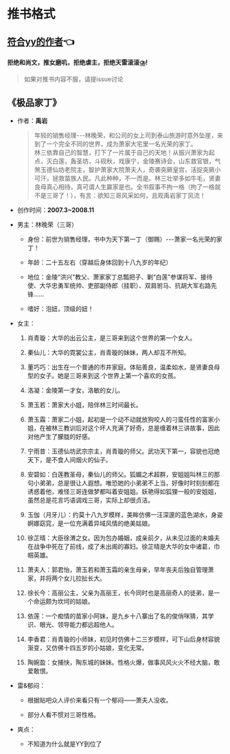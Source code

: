 
# 推书格式

## [符合yy的作者](https://github.com/wb121017405/yy-novels/blob/master/YY作者.md)👈

**拒绝和尚文，推女磨叽，拒绝虐主，拒绝天雷滚滚⛈️!**

>如果对推书内容不服，请提issue讨论

## 《极品家丁》

- 作者：**禹岩**
  
    > 年轻的销售经理---林晚荣，和公司的女上司到泰山旅游时意外坠崖，来到了一个完全不同的世界，成为萧家大宅里一名光荣的家丁。<br/>林三依靠自己的智慧，打下了一片属于自己的天地！从振兴萧家为起点，灭白莲，轰圣坊，斗砚秋，戏康宁，金陵赛诗会，山东救官银，气煞玉德仙坊老院主，智护萧家大院萧夫人，奇袭突厥皇宫，活捉突厥小可汗，拯救苗族人民。凡此种种，不一而是。林三壮举多如牛毛，贤妻良母真心相待，真可谓人生赢家是也。全书叙事不拘一格（拘了一格就不是三哥了！），有言：欲知三哥风采如何，且观禹岩家丁风流！

- 创作时间：**2007.3~2008.11**

- 男主：林晚荣（三哥）

  * 身份：前世为销售经理，书中为天下第一丁（御赐）---萧家一名光荣的家丁！
  
  * 年龄：二十五左右（穿越后身体回到十八九岁的年纪）
  * 地位：金陵“洪兴”教父、萧家家丁总瓢把子、剿“白莲”参谋将军、接待使、大华忠勇军统帅、吏部副侍郎（挂职）、双肩驸马、抗胡大军右路先锋……
  * 嗜好：泡妞，顶级的妞！

- 女主：

  1. 肖青璇：大华的出云公主，是三哥来到这个世界的第一个女人。

  2. 秦仙儿：大华的霓裳公主，肖青璇的妹妹，两人却互不所知。
  3. 董巧巧：出生在一个普通的市井家庭。体贴善良，温柔如水，是贤妻良母型的女子。她是三哥来到这 个世界上第一个喜欢的女孩。
  4. 洛凝：金陵第一才女，洛敏的女儿。
  5. 萧玉若：萧家大小姐，陪伴林三时间最长。
  6. 萧玉霜：萧家二小姐，起初是一个动不动就放狗咬人的刁蛮任性的富家小姐，在被林三教训后对这个坏人充满了好奇，总是缠着林三讲故事，因此对他产生了朦胧的好感。
  7. 宁雨昔：玉德仙坊武宗宗主，肖青璇的师父。武功天下第一，容貌也冠绝天下，是不食人间烟火的仙子。
  8. 安碧如：白莲教圣母，秦仙儿的师父。狐媚之术超群，安姐姐叫林三的那句小弟弟，总是很让人遐想。唯恐她的小弟弟不上当，好像时时刻刻都在诱惑着他，难怪三哥连做梦都叫着安姐姐。妖艳得如狐狸一般的安姐姐，虽然总是花言巧语调戏三哥，实际上却很贞洁。
  9. 玉伽（月牙儿）：约莫十八九岁模样，美眸仿佛一汪深邃的蓝色湖水，身姿婀娜窈窕，是一位充满着异域风情的绝美姑娘。
  10. 徐芷晴：大臣徐渭之女。因为包办婚姻，成亲前夕，从未见过面的未婚夫在战争中死在了前线，成了未出阁的寡妇。徐芷晴是大华的女中诸葛，巾帼英雄。
  11. 萧夫人：郭君怡，萧玉若和萧玉霜的亲生母亲，早年丧夫后独自管理萧家，并将两个女儿拉扯长大。
  12. 徐长今：高丽公主，父亲为高丽王，长今同时也是高丽奇人的徒弟，是一个命运颇为坎坷的姑娘。
  13. 依莲：一个痴情的苗家小阿妹，是九乡十八寨出了名的俊俏咪猜，其学识、眼光、领导能力都远超他人。
  14. 李香君：肖青璇的小师妹，初见时仿佛十二三岁模样，可下山后身材容貌渐变，又仿佛十四五岁的小姑娘，变化无常。
  15. 陶婉盈：女捕快，陶东城的妹妹。性格火爆，做事风风火火不经大脑，敢爱敢恨。

- 雷&郁闷：

  * 根据贴吧众人评价来看只有一个郁闷——萧夫人没收。

  * 部分人看不惯对三哥性格。

- 爽点：
  
  * 不知道为什么就是YY到位了